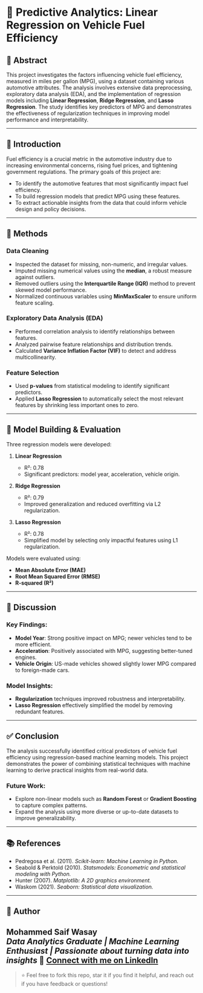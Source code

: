 # 🚗 Predictive Analytics: Linear Regression on Vehicle Fuel Efficiency

## 📌 Abstract
This project investigates the factors influencing vehicle fuel efficiency, measured in miles per gallon (MPG), using a dataset containing various automotive attributes. The analysis involves extensive data preprocessing, exploratory data analysis (EDA), and the implementation of regression models including **Linear Regression**, **Ridge Regression**, and **Lasso Regression**. The study identifies key predictors of MPG and demonstrates the effectiveness of regularization techniques in improving model performance and interpretability.

---

## 📖 Introduction
Fuel efficiency is a crucial metric in the automotive industry due to increasing environmental concerns, rising fuel prices, and tightening government regulations. The primary goals of this project are:

- To identify the automotive features that most significantly impact fuel efficiency.
- To build regression models that predict MPG using these features.
- To extract actionable insights from the data that could inform vehicle design and policy decisions.

---

## 🧪 Methods

### Data Cleaning
- Inspected the dataset for missing, non-numeric, and irregular values.
- Imputed missing numerical values using the **median**, a robust measure against outliers.
- Removed outliers using the **Interquartile Range (IQR)** method to prevent skewed model performance.
- Normalized continuous variables using **MinMaxScaler** to ensure uniform feature scaling.

### Exploratory Data Analysis (EDA)
- Performed correlation analysis to identify relationships between features.
- Analyzed pairwise feature relationships and distribution trends.
- Calculated **Variance Inflation Factor (VIF)** to detect and address multicollinearity.

### Feature Selection
- Used **p-values** from statistical modeling to identify significant predictors.
- Applied **Lasso Regression** to automatically select the most relevant features by shrinking less important ones to zero.

---

## 🤖 Model Building & Evaluation

Three regression models were developed:

1. **Linear Regression**  
   - R²: 0.78  
   - Significant predictors: model year, acceleration, vehicle origin.

2. **Ridge Regression**  
   - R²: 0.79  
   - Improved generalization and reduced overfitting via L2 regularization.

3. **Lasso Regression**  
   - R²: 0.78  
   - Simplified model by selecting only impactful features using L1 regularization.

Models were evaluated using:
- **Mean Absolute Error (MAE)**
- **Root Mean Squared Error (RMSE)**
- **R-squared (R²)**

---

## 💬 Discussion

### Key Findings:
- **Model Year**: Strong positive impact on MPG; newer vehicles tend to be more efficient.
- **Acceleration**: Positively associated with MPG, suggesting better-tuned engines.
- **Vehicle Origin**: US-made vehicles showed slightly lower MPG compared to foreign-made cars.

### Model Insights:
- **Regularization** techniques improved robustness and interpretability.
- **Lasso Regression** effectively simplified the model by removing redundant features.

---

## ✅ Conclusion
The analysis successfully identified critical predictors of vehicle fuel efficiency using regression-based machine learning models. This project demonstrates the power of combining statistical techniques with machine learning to derive practical insights from real-world data.

### Future Work:
- Explore non-linear models such as **Random Forest** or **Gradient Boosting** to capture complex patterns.
- Expand the analysis using more diverse or up-to-date datasets to improve generalizability.

---

## 📚 References
- Pedregosa et al. (2011). *Scikit-learn: Machine Learning in Python.*
- Seabold & Perktold (2010). *Statsmodels: Econometric and statistical modeling with Python.*
- Hunter (2007). *Matplotlib: A 2D graphics environment.*
- Waskom (2021). *Seaborn: Statistical data visualization.*

---

## 🧠 Author
**Mohammed Saif Wasay**  
*Data Analytics Graduate | Machine Learning Enthusiast | Passionate about turning data into insights*
🔗 [Connect with me on LinkedIn](https://www.linkedin.com/in/mohammed-saif-wasay-4b3b64199/)
---
> ⭐ Feel free to fork this repo, star it if you find it helpful, and reach out if you have feedback or questions!
